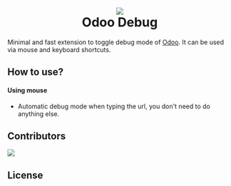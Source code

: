 <h1 align="center">
    <img src="images/icons/off_64.png"/>
    <div>Odoo Debug</div>
    <div>
    </div>
</h1>

Minimal and fast extension to toggle debug mode of <a href="https://www.odoo.com">Odoo</a>. It can be used via mouse and keyboard shortcuts.

## How to use?
#### Using mouse
- Automatic debug mode when typing the url, you don't need to do anything else.

## Contributors
<a href="https://github.com/foxcarlos/odoo_debug_safari/graphs/contributors">
    <img src="https://avatars.githubusercontent.com/u/794357?v=4"/>
</a>

## License

